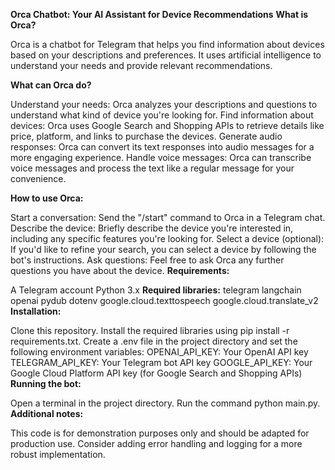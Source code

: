 **Orca Chatbot: Your AI Assistant for Device Recommendations**
**What is Orca?**

Orca is a chatbot for Telegram that helps you find information about devices based on your descriptions and preferences. It uses artificial intelligence to understand your needs and provide relevant recommendations.

**What can Orca do?**

Understand your needs: Orca analyzes your descriptions and questions to understand what kind of device you're looking for.
Find information about devices: Orca uses Google Search and Shopping APIs to retrieve details like price, platform, and links to purchase the devices.
Generate audio responses: Orca can convert its text responses into audio messages for a more engaging experience.
Handle voice messages: Orca can transcribe voice messages and process the text like a regular message for your convenience.

**How to use Orca:**

Start a conversation: Send the "/start" command to Orca in a Telegram chat.
Describe the device: Briefly describe the device you're interested in, including any specific features you're looking for.
Select a device (optional): If you'd like to refine your search, you can select a device by following the bot's instructions.
Ask questions: Feel free to ask Orca any further questions you have about the device.
**Requirements:**

A Telegram account
Python 3.x
**Required libraries:**
telegram
langchain
openai
pydub
dotenv
google.cloud.texttospeech
google.cloud.translate_v2
**Installation:**

Clone this repository.
Install the required libraries using pip install -r requirements.txt.
Create a .env file in the project directory and set the following environment variables:
OPENAI_API_KEY: Your OpenAI API key
TELEGRAM_API_KEY: Your Telegram bot API key
GOOGLE_API_KEY: Your Google Cloud Platform API key (for Google Search and Shopping APIs)
**Running the bot:**

Open a terminal in the project directory.
Run the command python main.py.
**Additional notes:**

This code is for demonstration purposes only and should be adapted for production use.
Consider adding error handling and logging for a more robust implementation.
